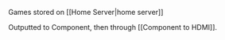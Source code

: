 Games stored on [[Home Server|home server]]

Outputted to Component, then through [[Component to HDMI]].